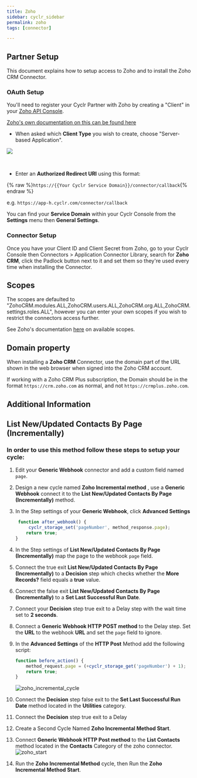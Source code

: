 ```yaml
---
title: Zoho
sidebar: cyclr_sidebar
permalink: zoho
tags: [connector]

---
```


## Partner Setup ##

This document explains how to setup access to Zoho and to install the Zoho CRM Connector.

### OAuth Setup ###

You'll need to register your Cyclr Partner with Zoho by creating a "Client" in your [Zoho API Console](https://accounts.zoho.com/developerconsole).

[Zoho's own documentation on this can be found here](https://www.zoho.com/accounts/protocol/oauth-setup.html)


* When asked which **Client Type** you wish to create, choose "Server-based Application".

![](./images/Zoho_ClientType.png)

<br/>

* Enter an **Authorized Redirect URI** using this format:

{% raw %}`https://{{Your Cyclr Service Domain}}/connector/callback`{% endraw %}

e.g. ```https://app-h.cyclr.com/connector/callback```

You can find your **Service Domain** within your Cyclr Console from the **Settings** menu then **General Settings**.

### Connector Setup ###

Once you have your Client ID and Client Secret from Zoho, go to your Cyclr Console then Connectors > Application Connector Library, search for **Zoho CRM**, click the Padlock button next to it and set them so they're used every time when installing the Connector.

## Scopes

The scopes are defaulted to "ZohoCRM.modules.ALL,ZohoCRM.users.ALL,ZohoCRM.org.ALL,ZohoCRM.settings.roles.ALL", however you can enter your own scopes if you wish to restrict the connectors access further.

See Zoho's documentation [here](https://www.zoho.com/crm/developer/docs/api/v2/scopes.html) on available scopes.



## Domain property

When installing a **Zoho CRM** Connector, use the domain part of the URL shown in the web browser when signed into the Zoho CRM account.

If working with a Zoho CRM Plus subscription, the Domain should be in the format ```https://crm.zoho.com``` as normal, and not ```https://crmplus.zoho.com```.



## Additional Information

## List New/Updated Contacts By Page (Incrementally)

### In order to use this method follow these steps to setup your cycle: 

1. Edit your **Generic Webhook** connector and add a custom field named `page`.

2. Design a new cycle named **Zoho Incremental method** , use a **Generic Webhook** connect it to the **List New/Updated Contacts By Page (Incrementally)** method. 

3. In the Step settings of your **Generic Webhook**, click **Advanced Settings**

   ```javascript
    function after_webhook() {   
        cyclr_storage_set('pageNumber', method_response.page);
       return true;
   }
   ```

3. In the Step settings of **List New/Updated Contacts By Page (Incrementally)** map the page to the webhook `page` field. 

4. Connect the true exit **List New/Updated Contacts By Page (Incrementally)** to a **Decision** step which checks whether the **More Records?** field equals a **true** value.

5. Connect the false exit **List New/Updated Contacts By Page (Incrementally)** to a **Set Last Successful Run Date**. 

6. Connect your **Decision** step true exit to a Delay step with the wait time set to **2 seconds**.

7. Connect a **Generic Webhook HTTP POST method** to the Delay step. Set the **URL** to the webhook **URL** and set the `page` field to ignore.

8. In the **Advanced Settings** of the **HTTP Post** Method add the following script:

   ```javascript
   function before_action() {
       method_request.page = (+cyclr_storage_get('pageNumber') + 1);
       return true;
   }
   ```


   ![zoho_incremental_cycle](https://github.com/cyclr/docs/tree/master/images/zoho_incremental_cycle.png)

8. Connect the **Decision** step false exit to the **Set Last Successful Run Date** method located in the **Utilities** category.
9. Connect the **Decision** step true exit to a Delay
10. Create a Second Cycle Named **Zoho Incremental Method Start**. 
11. Connect **Generic Webhook HTTP Post method** to the **List Contacts** method located in the **Contacts** Category of the zoho connector.
    ![zoho_start](https://github.com/cyclr/docs/tree/master/images/zoho_start.png)
12. Run the  **Zoho Incremental Method** cycle, then Run the **Zoho Incremental Method Start**. 
